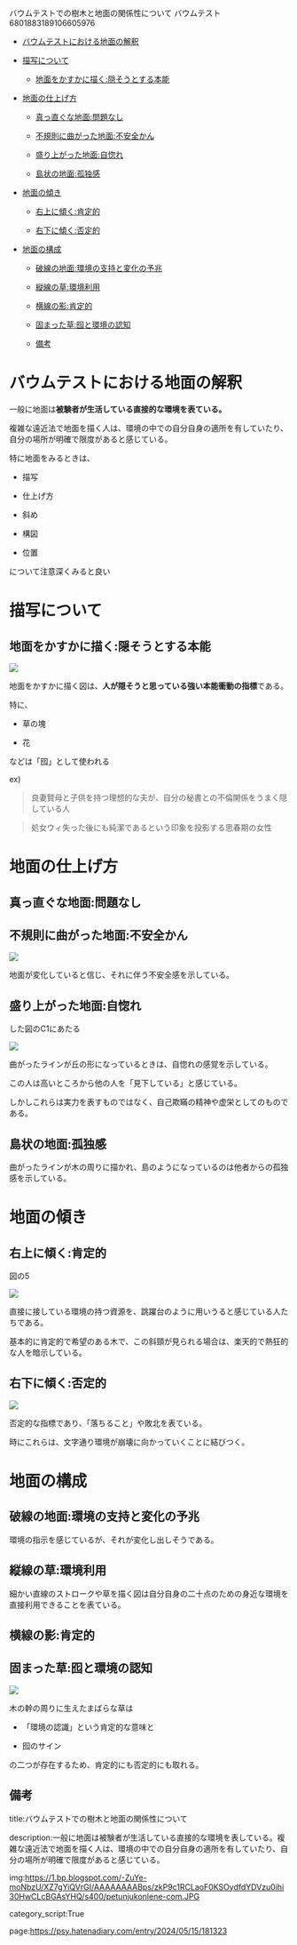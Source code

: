 バウムテストでの樹木と地面の関係性について
バウムテスト
6801883189106605976



- [バウムテストにおける地面の解釈](#バウムテストにおける地面の解釈)

- [描写について](#描写について)

  - [地面をかすかに描く:隠そうとする本能](#地面をかすかに描く隠そうとする本能)

- [地面の仕上げ方](#地面の仕上げ方)

  - [真っ直ぐな地面:問題なし](#真っ直ぐな地面問題なし)

  - [不規則に曲がった地面:不安全かん](#不規則に曲がった地面不安全かん)

  - [盛り上がった地面:自惚れ](#盛り上がった地面自惚れ)

  - [島状の地面:孤独感](#島状の地面孤独感)

- [地面の傾き](#地面の傾き)

  - [右上に傾く:肯定的](#右上に傾く肯定的)

  - [右下に傾く:否定的](#右下に傾く否定的)

- [地面の構成](#地面の構成)

  - [破線の地面:環境の支持と変化の予兆](#破線の地面環境の支持と変化の予兆)

  - [縦線の草:環境利用](#縦線の草環境利用)

  - [横線の影:肯定的](#横線の影肯定的)

  - [固まった草:囮と環境の認知](#固まった草囮と環境の認知)

  - [備考](#備考)



# バウムテストにおける地面の解釈



一般に地面は**被験者が生活している直接的な環境を表ている。**



複雑な遠近法で地面を描く人は、環境の中での自分自身の適所を有していたり、自分の場所が明確で限度があると感じている。



特に地面をみるときは、



- 描写



- 仕上げ方



- 斜め



- 構図



- 位置



について注意深くみると良い





# 描写について



## 地面をかすかに描く:隠そうとする本能



<img src="https://chie-pctr.c.yimg.jp/dk/iwiz-chie/que-11217737841?w=999&h=999&up=0">



地面をかすかに描く図は、**人が隠そうと思っている強い本能衝動の指標**である。



特に、



- 草の塊



- 花



などは「囮」として使われる



ex)



> 良妻賢母と子供を持つ理想的な夫が、自分の秘書との不倫関係をうまく隠している人



> 処女ウィ失った後にも純潔であるという印象を投影する思春期の女性







# 地面の仕上げ方



## 真っ直ぐな地面:問題なし



## 不規則に曲がった地面:不安全かん



<img src="https://oshiete.xgoo.jp/_/bucket/oshietegoo/images/media/4/542205156_5938dc8d05a97/M.jpg">



地面が変化していると信じ、それに伴う不安全感を示している。



## 盛り上がった地面:自惚れ



した図のC1にあたる



<img src="https://pbs.twimg.com/media/EAIys07VAAAvRCC.jpg">





曲がったラインが丘の形になっているときは、自惚れの感覚を示している。



この人は高いところから他の人を「見下している」と感じている。



しかしこれらは実力を表すものではなく、自己欺瞞の精神や虚栄としてのものである。





## 島状の地面:孤独感



曲がったラインが木の周りに描かれ、島のようになっているのは他者からの孤独感を示している。







# 地面の傾き



## 右上に傾く:肯定的



図の5



<img src="https://1.bp.blogspot.com/-mS9nLbBL-pg/XYVNDJ7wMMI/AAAAAAAAE5g/j-vPVVcvmWAJMxMPiwOgJwYJ8uGALy6jwCNcBGAsYHQ/s280/%25E5%2590%258D%25E7%25A7%25B0%25E6%259C%25AA%25E8%25A8%25AD%25E5%25AE%259A.001.jpeg">





直接に接している環境の持つ資源を、跳躍台のように用いうると感じている人たちである。



基本的に肯定的で希望のある木で、この斜頸が見られる場合は、楽天的で熱狂的な人を暗示している。





## 右下に傾く:否定的



<img src="https://mssubashinik.tripod.com/sivaalayam/image63.gif">



否定的な指標であり、「落ちること」や敗北を表ている。



時にこれらは、文字通り環境が崩壊に向かっていくことに結びつく。



# 地面の構成



## 破線の地面:環境の支持と変化の予兆



環境の指示を感じているが、それが変化し出しそうである。







## 縦線の草:環境利用



細かい直線のストロークや草を描く図は自分自身の二十点のための身近な環境を直接利用できることを表ている。





## 横線の影:肯定的





## 固まった草:囮と環境の認知



<img src="https://1.bp.blogspot.com/-ZuYe-moNbzU/XZ7gYiQVrGI/AAAAAAAABps/zkP9c1RCLaoF0KSOydfdYDVzu0ihi30HwCLcBGAsYHQ/s400/petunjukonlene-com.JPG">





木の幹の周りに生えたまばらな草は



- 「環境の認識」という肯定的な意味と



- 囮のサイン



の二つが存在するため、肯定的にも否定的にも取れる。











## 備考





title:バウムテストでの樹木と地面の関係性について



description:一般に地面は被験者が生活している直接的な環境を表している。複雑な遠近法で地面を描く人は、環境の中での自分自身の適所を有していたり、自分の場所が明確で限度があると感じている。



img:https://1.bp.blogspot.com/-ZuYe-moNbzU/XZ7gYiQVrGI/AAAAAAAABps/zkP9c1RCLaoF0KSOydfdYDVzu0ihi30HwCLcBGAsYHQ/s400/petunjukonlene-com.JPG





category_script:True

page:https://psy.hatenadiary.com/entry/2024/05/15/181323
